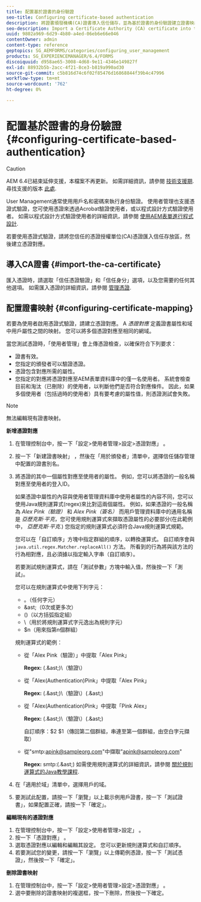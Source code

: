 ```yaml
---
title: 配置基於證書的身份驗證
seo-title: Configuring certificate-based authentication
description: 將證書頒發機構(CA)證書導入信任儲存，並為基於證書的身份驗證建立證書映射。
seo-description: Import a Certificate Authority (CA) certificate into the Trust Store and create a certificate mapping for certificate-based authentication.
uuid: 9802a969-6d29-4b80-a4ed-06eb6e66e046
contentOwner: admin
content-type: reference
geptopics: SG_AEMFORMS/categories/configuring_user_management
products: SG_EXPERIENCEMANAGER/6.4/FORMS
discoiquuid: d958ae65-3008-4d68-9e11-4346e149827f
exl-id: 88932b5b-2acc-4f21-8ce3-b819a990ad30
source-git-commit: c5b816d74c6f02f85476d16868844f39b4c47996
workflow-type: tm+mt
source-wordcount: '762'
ht-degree: 0%

---
```


# 配置基於證書的身份驗證 {#configuring-certificate-based-authentication}

>[!CAUTION]
>
>AEM 6.4已結束延伸支援，本檔案不再更新。 如需詳細資訊，請參閱 [技術支援期](https://helpx.adobe.com//tw/support/programs/eol-matrix.html). 尋找支援的版本 [此處](https://experienceleague.adobe.com/docs/).

User Management通常使用用戶名和密碼來執行身份驗證。 使用者管理也支援憑證式驗證，您可使用憑證來透過Acrobat驗證使用者，或以程式設計方式驗證使用者。 如需以程式設計方式驗證使用者的詳細資訊，請參閱 [使用AEM表單進行程式設計](https://www.adobe.com/go/learn_aemforms_programming_63).

若要使用憑證式驗證，請將您信任的憑證授權單位(CA)憑證匯入信任存放區，然後建立憑證對應。

## 導入CA證書 {#import-the-ca-certificate}

匯入憑證時，請選取「信任憑證驗證」和「信任身分」選項，以及您需要的任何其他選項。 如需匯入憑證的詳細資訊，請參閱 [管理憑證](/help/forms/using/admin-help/certificates.md#managing-certificates).

## 配置證書映射 {#configuring-certificate-mapping}

若要為使用者啟用憑證式驗證，請建立憑證對應。 A *憑證對應* 定義證書屬性和域中用戶屬性之間的映射。 您可以將多個憑證對應至相同的網域。

當您測試憑證時，「使用者管理」會上傳憑證檢查，以確保符合下列要求：

* 證書有效。
* 您指定的頒發者可以驗證憑證。
* 憑證包含對應所需的屬性。
* 您指定的對應將憑證對應至AEM表單資料庫中的僅一名使用者。 系統會檢查目前和淘汰（已刪除）的使用者，以判斷他們是否符合對應條件。 因此，如果多個使用者（包括過時的使用者）具有要考慮的屬性值，則憑證測試會失敗。

>[!NOTE]
>
>無法編輯現有證書映射。

**新增憑證對應**

1. 在管理控制台中，按一下「設定>使用者管理>設定>憑證對應」 。
1. 按一下「新建證書映射」 ，然後在「用於頒發者」清單中，選擇信任儲存管理中配置的證書別名。
1. 將憑證的其中一個屬性對應至使用者的屬性。 例如，您可以將憑證的一般名稱對應至使用者的登入ID。

   如果憑證中屬性的內容與使用者管理資料庫中使用者屬性的內容不同，您可以使用Java規則運算式(regex)來比對這兩個屬性。 例如，如果憑證的一般名稱為 *Alex Pink（驗證）* 和 *Alex Pink（簽名）* 而用戶管理資料庫中的通用名稱是 *亞歷克斯·平克*，您可使用規則運算式來擷取憑證屬性的必要部分(在此範例中， *亞歷克斯·平克*.) 您指定的規則運算式必須符合Java規則運算式規範。

   您可以在「自訂順序」方塊中指定群組的順序，以轉換運算式。 自訂順序會與 `java.util.regex.Matcher.replaceAll()` 方法。 所看到的行為將與該方法的行為相對應，且必須據以指定輸入字串（自訂順序）。

   若要測試規則運算式，請在「測試參數」方塊中輸入值，然後按一下「測試」。

   您可以在規則運算式中使用下列字元：

   * 。（任何字元）
   * &amp;ast;（0次或更多次）
   * ()（以方括弧指定組）
   * \（用於將規則運算式字元逸出為規則字元）
   * $n（用來指第n個群組）

   規則運算式的範例：

   * 從「Alex Pink（驗證）」中提取「Alex Pink」

      **Regex:** (.&amp;ast;)\（驗證\）

   * 從「Alex(Authentication)Pink」中提取「Alex Pink」

      **Regex:** (.&amp;ast;)\（驗證\）(.&amp;ast;)

   * 從「Alex(Authentication)Pink」中提取「Pink Alex」

      **Regex:** (.&amp;ast;)\（驗證\）(.&amp;ast;)

      自訂順序：$2 $1（傳回第二個群組，串連至第一個群組，由空白字元擷取）

   * 從&quot;smtp:apink@sampleorg.com&quot;中擷取&quot;apink@sampleorg.com&quot;

      **Regex:** smtp:(.&amp;ast;)
   如需使用規則運算式的詳細資訊，請參閱 [關於規則運算式的Java教學課程](https://java.sun.com/docs/books/tutorial/essential/regex/).

1. 在「適用於域」清單中，選擇用戶的域。
1. 要測試此配置，請按一下「瀏覽」以上載示例用戶證書，按一下「測試證書」，如果配置正確，請按一下「確定」。

**編輯現有的憑證對應**

1. 在管理控制台中，按一下「設定>使用者管理>設定」 。
1. 按一下「憑證對應」 。
1. 選取憑證對應以編輯和編輯其設定。 您可以更新規則運算式和自訂順序。
1. 若要測試您的變更，請按一下「瀏覽」以上傳範例憑證，按一下「測試憑證」，然後按一下「確定」。

**刪除證書映射**

1. 在管理控制台中，按一下「設定>使用者管理>設定>憑證對應」 。
1. 選中要刪除的證書映射的複選框，按一下刪除，然後按一下確定。
